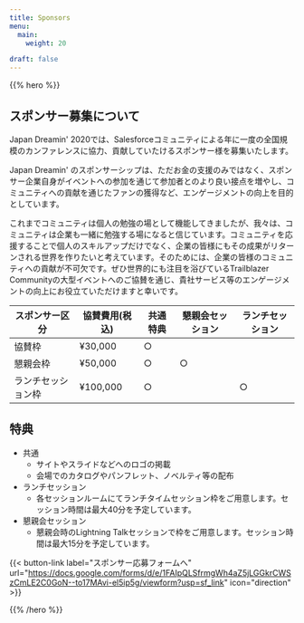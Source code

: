 ```yaml
---
title: Sponsors
menu:
  main:
    weight: 20

draft: false
---
```


{{% hero %}}

## スポンサー募集について
Japan Dreamin' 2020では、Salesforceコミュニティによる年に一度の全国規模のカンファレンスに協力、貢献していたけるスポンサー様を募集いたします。

Japan Dreamin' のスポンサーシップは、ただお金の支援のみではなく、スポンサー企業自身がイベントへの参加を通じて参加者とのより良い接点を増やし、コミュニティへの貢献を通じたファンの獲得など、エンゲージメントの向上を目的としています。

これまでコミュニティは個人の勉強の場として機能してきましたが、我々は、コミュニティは企業も一緒に勉強する場になると信じています。コミュニティを応援することで個人のスキルアップだけでなく、企業の皆様にもその成果がリターンされる世界を作りたいと考えています。そのためには、企業の皆様のコミュニティへの貢献が不可欠です。ぜひ世界的にも注目を浴びているTrailblazer Communityの大型イベントへのご協賛を通じ、貴社サービス等のエンゲージメントの向上にお役立ていただけますと幸いです。

<table class="partners">
  <thead>
    <tr>
      <th>スポンサー区分</th>
      <th>協賛費用(税込)</th>
      <th>共通特典</th>
      <th>懇親会セッション</th>
      <th>ランチセッション</th>
    </tr>
  </thead>
  <tbody>
    <tr>
      <td>協賛枠</td>
      <td>¥30,000</td>
      <td>○</td>
      <td></td>
      <td></td>
    </tr>
    <tr>
      <td>懇親会枠</td>
      <td>¥50,000</td>
      <td>○</td>
      <td>○</td>
      <td></td>
    </tr>
    <tr>
      <td>ランチセッション枠</td>
      <td>¥100,000</td>
      <td>○</td>
      <td></td>
      <td>○</td>
    </tr>
  </tbody>
</table>

## 特典
* 共通
  * サイトやスライドなどへのロゴの掲載
  * 会場でのカタログやパンフレット、ノベルティ等の配布
* ランチセッション
  * 各セッションルームにてランチタイムセッション枠をご用意します。セッション時間は最大40分を予定しています。
* 懇親会セッション
  * 懇親会時のLightning Talkセッションで枠をご用意します。セッション時間は最大15分を予定しています。

{{< button-link label="スポンサー応募フォームへ"
                url="https://docs.google.com/forms/d/e/1FAIpQLSfrmgWh4aZ5jLGGkrCWSzCmLE2C0GoN--to17MAvi-el5ip5g/viewform?usp=sf_link"
                icon="direction" >}} 

{{% /hero %}}


<!-- Parteners list -->

<section class="content">
<h2><!--Coming Soon--></h2>
</section>

<!--
{{% partners categories="platinium,gold,startup,soutien,communautes" %}}

{{% /partners %}}
-->
